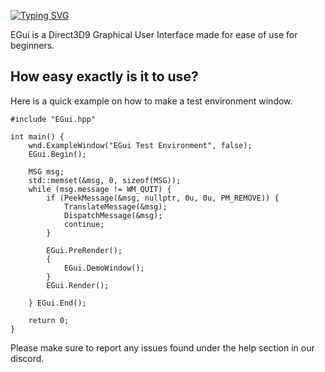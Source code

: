 [![Typing SVG](https://readme-typing-svg.demolab.com?font=Verdana&duration=2500&color=F77878&background=9B00FF00&center=true&width=435&lines=EGui+V2)](https://git.io/typing-svg)

EGui is a Direct3D9 Graphical User Interface made for ease of use for beginners.

## How easy exactly is it to use?
Here is a quick example on how to make a test environment window.
```
#include "EGui.hpp"

int main() {
    wnd.ExampleWindow("EGui Test Environment", false);
    EGui.Begin();

    MSG msg;
    std::memset(&msg, 0, sizeof(MSG));
    while (msg.message != WM_QUIT) {
        if (PeekMessage(&msg, nullptr, 0u, 0u, PM_REMOVE)) {
            TranslateMessage(&msg);
            DispatchMessage(&msg);
            continue;
        }

        EGui.PreRender();
        {
            EGui.DemoWindow();
        }
        EGui.Render();

    } EGui.End();

    return 0;
}
```

Please make sure to report any issues found under the help section in our discord.
